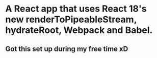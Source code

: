 # A React app that uses React 18's new renderToPipeableStream, hydrateRoot, Webpack and Babel.
## Got this set up during my free time xD
